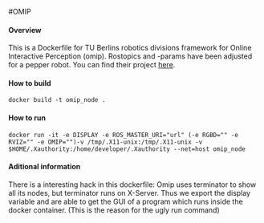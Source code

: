 #OMIP

#### Overview

This is a Dockerfile for TU Berlins robotics divisions framework for Online Interactive Perception (omip).
Rostopics and -params have been adjusted for a pepper robot.
You can find their project [here](https://github.com/tu-rbo/omip).

#### How to build

```
docker build -t omip_node .
```

#### How to run

```
docker run -it -e DISPLAY -e ROS_MASTER_URI="url" (-e RGBD="" -e RVIZ="" -e OMIP="")-v /tmp/.X11-unix:/tmp/.X11-unix -v $HOME/.Xauthority:/home/developer/.Xauthority --net=host omip_node
```

#### Aditional information

There is a interesting hack in this dockerfile: Omip uses terminator to show all its nodes,
 but terminator runs on X-Server. Thus we export the display variable and are able to get 
 the GUI of a program which runs inside the docker container. 
 (This is the reason for the ugly run command)